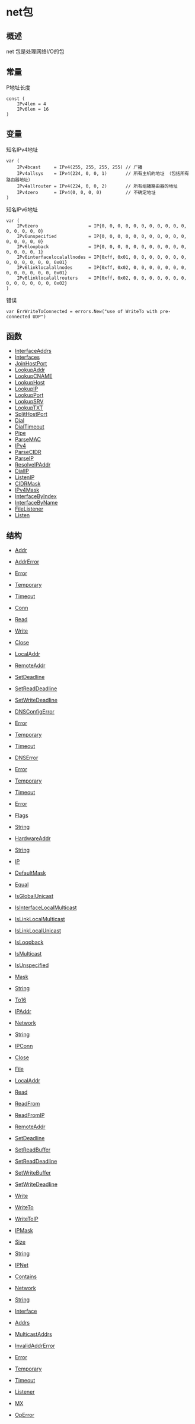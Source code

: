 # net包
 
## 概述
net 包是处理网络I/O的包

## 常量

P地址长度

	const (
	    IPv4len = 4
	    IPv6len = 16
	)

## 变量

知名IPv4地址

	var (
    	IPv4bcast     = IPv4(255, 255, 255, 255) // 广播
    	IPv4allsys    = IPv4(224, 0, 0, 1)       // 所有主机的地址 （包括所有路由器地址）
	    IPv4allrouter = IPv4(224, 0, 0, 2)       // 所有组播路由器的地址
	    IPv4zero      = IPv4(0, 0, 0, 0)         // 不确定地址
	)
	

知名IPv6地址

	var (
	    IPv6zero                   = IP{0, 0, 0, 0, 0, 0, 0, 0, 0, 0, 0, 0, 0, 0, 0, 0}
	    IPv6unspecified            = IP{0, 0, 0, 0, 0, 0, 0, 0, 0, 0, 0, 0, 0, 0, 0, 0}
	    IPv6loopback               = IP{0, 0, 0, 0, 0, 0, 0, 0, 0, 0, 0, 0, 0, 0, 0, 1}
	    IPv6interfacelocalallnodes = IP{0xff, 0x01, 0, 0, 0, 0, 0, 0, 0, 0, 0, 0, 0, 0, 0, 0x01}
	    IPv6linklocalallnodes      = IP{0xff, 0x02, 0, 0, 0, 0, 0, 0, 0, 0, 0, 0, 0, 0, 0, 0x01}
	    IPv6linklocalallrouters    = IP{0xff, 0x02, 0, 0, 0, 0, 0, 0, 0, 0, 0, 0, 0, 0, 0, 0x02}
	)
	
错误

	var ErrWriteToConnected = errors.New("use of WriteTo with pre-connected UDP")
	

## 函数

- [InterfaceAddrs](InterfaceAddrs.md)
- [Interfaces](Interfaces.md)
- [JoinHostPort](JoinHostPort.md)
- [LookupAddr](LookupAddr.md)
- [LookupCNAME](LookupCNAME.md)
- [LookupHost](LookupHost.md)
- [LookupIP](LookupIP.md)
- [LookupPort](LookupPort.md)
- [LookupSRV](LookupSRV.md)
- [LookupTXT](LookupTXT.md)
- [SplitHostPort](SplitHostPort.md)
- [Dial](Dial.md)
- [DialTimeout](DialTimeout.md)
- [Pipe](Pipe.md)
- [ParseMAC](ParseMAC.md)
- [IPv4](IPv4.md)
- [ParseCIDR](ParseCIDR.md)
- [ParseIP](ParseIP.md)
- [ResolveIPAddr](ResolveIPAddr.md)
- [DialIP](DialIP.md)
- [ListenIP](ListenIP.md)
- [CIDRMask](CIDRMask.md)
- [IPv4Mask](IPv4Mask.md)
- [InterfaceByIndex](InterfaceByIndex.md)
- [InterfaceByName](InterfaceByName.md)
- [FileListener](FileListener.md)
- [Listen](Listen.md)

## 结构

- [Addr](Addr.md)

- [AddrError](AddrError.md)
 - [Error](AddrError.md)
 - [Temporary](AddrError.md)
 - [Timeout](AddrError.md)

- [Conn](Conn.md)
 - [Read](Conn.md)
 - [Write](Conn.md)
 - [Close](Conn.md)
 - [LocalAddr](Conn.md)
 - [RemoteAddr](Conn.md)
 - [SetDeadline](Conn.md)
 - [SetReadDeadline](Conn.md)
 - [SetWriteDeadline](Conn.md)

- [DNSConfigError](DNSConfigError.md)
 - [Error](DNSConfigError.md)
 - [Temporary](DNSConfigError.md)
 - [Timeout](DNSConfigError.md)

- [DNSError](DNSError.md)
 - [Error](DNSError.md)
 - [Temporary](DNSError.md)
 - [Timeout](DNSError.md)

- [Error](Error.md)

- [Flags](Flags.md)
 - [String](Flags.md)

- [HardwareAddr](HardwareAddr.md)
 - [String](HardwareAddr.md)

- [IP](IP.md)
 - [DefaultMask](IP.md)
 - [Equal](IP.md)
 - [IsGlobalUnicast](IP.md)
 - [IsInterfaceLocalMulticast](IP.md)
 - [IsLinkLocalMulticast](IP.md)
 - [IsLinkLocalUnicast](IP.md)
 - [IsLoopback](IP.md)
 - [IsMulticast](IP.md)
 - [IsUnspecified](IP.md)
 - [Mask](IP.md)
 - [String](IP.md)
 - [To16](IP.md)

- [IPAddr](IPAddr.md)
 - [Network](IPAddr.md)
 - [String](IPAddr.md)

- [IPConn](IPConn.md)
 - [Close](IPConn.md)
 - [File](IPConn.md)
 - [LocalAddr](IPConn.md)
 - [Read](IPConn.md)
 - [ReadFrom](IPConn.md)
 - [ReadFromIP](IPConn.md)
 - [RemoteAddr](IPConn.md)
 - [SetDeadline](IPConn.md)
 - [SetReadBuffer](IPConn.md)
 - [SetReadDeadline](IPConn.md)
 - [SetWriteBuffer](IPConn.md)
 - [SetWriteDeadline](IPConn.md)
 - [Write](IPConn.md)
 - [WriteTo](IPConn.md)
 - [WriteToIP](IPConn.md)

- [IPMask](IPMask.md)
 - [Size](IPMask.md)
 - [String](IPMask.md)
	
- [IPNet](IPNet.md)
 - [Contains](IPNet.md)
 - [Network](IPNet.md)
 - [String](IPNet.md)

- [Interface](Interface.md)
 - [Addrs](Interface.md)
 - [MulticastAddrs](Interface.md)

- [InvalidAddrError](InvalidAddrError.md)
 - [Error](InvalidAddrError.md)
 - [Temporary](InvalidAddrError.md)
 - [Timeout](InvalidAddrError.md)

- [Listener](Listener.md)

- [MX](MX.md)

- [OpError](OpError.md)


